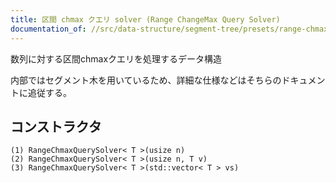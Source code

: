 ```yaml
---
title: 区間 chmax クエリ solver (Range ChangeMax Query Solver)
documentation_of: //src/data-structure/segment-tree/presets/range-chmax-query-solver.hpp
---
```


数列に対する区間chmaxクエリを処理するデータ構造

内部ではセグメント木を用いているため、詳細な仕様などはそちらのドキュメントに追従する。

## コンストラクタ
```
(1) RangeChmaxQuerySolver< T >(usize n)
(2) RangeChmaxQuerySolver< T >(usize n, T v)
(3) RangeChmaxQuerySolver< T >(std::vector< T > vs)
```
